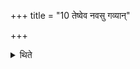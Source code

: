 +++
title = "10 तेष्वेव नवसु गव्यान्"

+++

<details><summary>थिते</summary>

तेष्वेव नवसु गव्यान् १०
</details>
